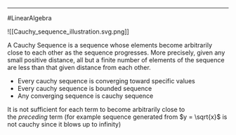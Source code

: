 -----
#LinearAlgebra 

![[Cauchy_sequence_illustration.svg.png]]

A Cauchy Sequence  is a sequence whose elements become arbitrarily close to each other as the sequence progresses. More precisely, given any small positive distance, all but a finite number of elements of the sequence are less than that given distance from each other.

- Every cauchy sequence is converging toward specific values
- Every cauchy sequence is bounded sequence
- Any converging sequence is cauchy sequence

It is not sufficient for each term to become arbitrarily close to the _preceding_ term (for example sequence generated from $y = \sqrt{x}$ is not cauchy since it blows up to infinity)